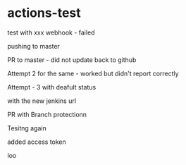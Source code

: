 # actions-test

test with xxx webhook - failed 

pushing to master 


PR to master - did not update back to github


Attempt 2 for the same - worked but didn't report correctly 

Attempt - 3 with deafult status


with the new jenkins url 

PR with Branch protectionn


Tesitng again


added access token

loo
